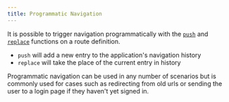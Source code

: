 ```yaml
---
title: Programmatic Navigation
---
```


It is possible to trigger navigation programmatically with the [`push`](../api-reference/route-definition/push.md) and [`replace`](../api-reference/route-definition/replace.md) functions on a route definition.

- `push` will add a new entry to the application's navigation history
- `replace` will take the place of the current entry in history

Programmatic navigation can be used in any number of scenarios but is commonly used for cases such as redirecting from old urls or sending the user to a login page if they haven't yet signed in.
